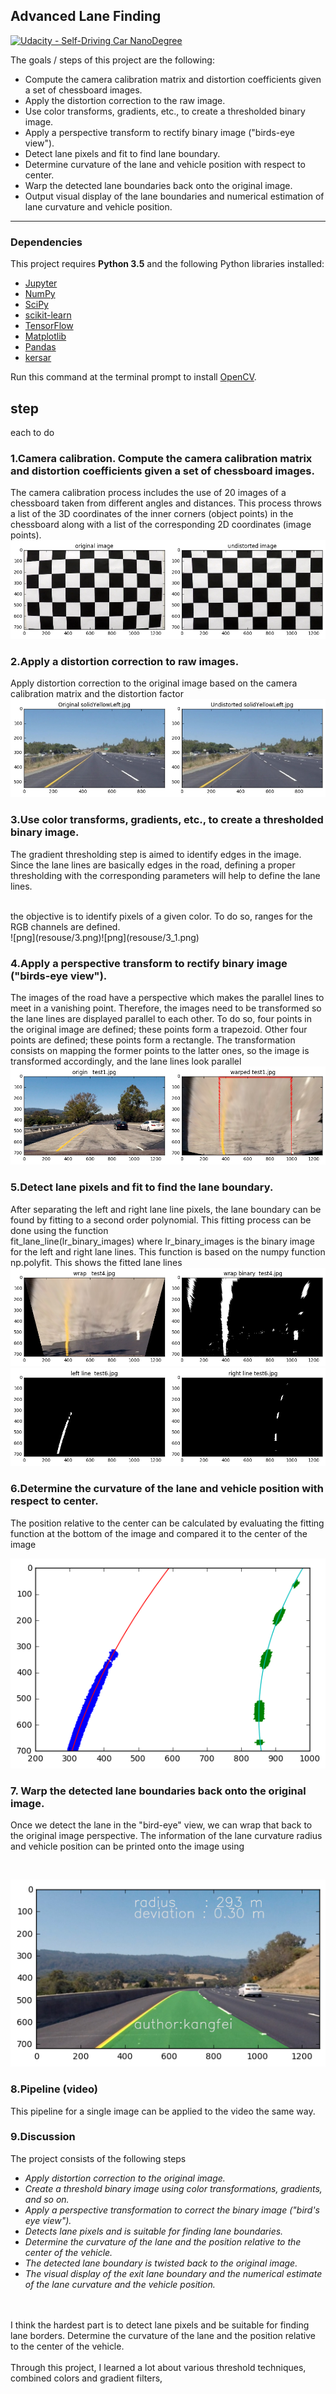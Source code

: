 ## Advanced Lane Finding
[![Udacity - Self-Driving Car NanoDegree](https://s3.amazonaws.com/udacity-sdc/github/shield-carnd.svg)](http://www.udacity.com/drive)

The goals / steps of this project are the following:  

* Compute the camera calibration matrix and distortion coefficients given a set of chessboard images.
* Apply the distortion correction to the raw image.  
* Use color transforms, gradients, etc., to create a thresholded binary image.
* Apply a perspective transform to rectify binary image ("birds-eye view"). 
* Detect lane pixels and fit to find lane boundary.
* Determine curvature of the lane and vehicle position with respect to center.
* Warp the detected lane boundaries back onto the original image.
* Output visual display of the lane boundaries and numerical estimation of lane curvature and vehicle position.

---

### Dependencies

This project requires **Python 3.5** and the following Python libraries installed:

- [Jupyter](http://jupyter.org/)
- [NumPy](http://www.numpy.org/)
- [SciPy](https://www.scipy.org/)
- [scikit-learn](http://scikit-learn.org/)
- [TensorFlow](http://tensorflow.org)
- [Matplotlib](http://matplotlib.org/)
- [Pandas](http://pandas.pydata.org/) 
- [kersar](http://kersar.org/) 

Run this command at the terminal prompt to install [OpenCV](http://opencv.org/). 

## step 
each to do 

### 1.Camera calibration. Compute the camera calibration matrix and distortion coefficients given a set of chessboard images.

The camera calibration process includes the use of 20 images of a chessboard taken from different angles and distances. This process throws a list of the 3D coordinates of the inner corners (object points) in the chessboard along with a list of the corresponding 2D coordinates (image points).
<br>
![png](resouse/1.png)

### 2.Apply a distortion correction to raw images.
Apply distortion correction to the original image based on the camera calibration matrix and the distortion factor
<br>
![png](resouse/2.png)

### 3.Use color transforms, gradients, etc., to create a thresholded binary image.
The gradient thresholding step is aimed to identify edges in the image. Since the lane lines are basically edges in the road, defining a proper thresholding with the corresponding parameters will help to define the lane lines.

<br>
  the objective is to identify pixels of a given color. To do so, ranges for the RGB channels are defined. 
  <br>
![png](resouse/3.png)![png](resouse/3_1.png)

### 4.Apply a perspective transform to rectify binary image ("birds-eye view").
The images of the road have a perspective which makes the parallel lines to meet in a vanishing point. Therefore, the images need to be transformed so the lane lines are displayed parallel to each other. To do so, four points in the original image are defined; these points form a trapezoid. Other four points are defined; these points form a rectangle. The transformation consists on mapping the former points to the latter ones, so the image is transformed accordingly, and the lane lines look parallel
<br>
![png](resouse/4.png)

### 5.Detect lane pixels and fit to find the lane boundary.
After separating the left and right lane line pixels, the lane boundary can be found by fitting to a second order polynomial. This fitting process can be done using the function
<br>
fit_lane_line(lr_binary_images)
where lr_binary_images is the binary image for the left and right lane lines. This function is based on the numpy function np.polyfit. This shows the fitted lane lines
<br>
![png](resouse/5.png)![png](resouse/5_1.png)

### 6.Determine the curvature of the lane and vehicle position with respect to center.
The position relative to the center can be calculated by evaluating the fitting function at the bottom of the image and compared it to the center of the image
<br>

![png](resouse/6.png)


### 7. Warp the detected lane boundaries back onto the original image.

Once we detect the lane in the "bird-eye" view, we can wrap that back to the original image perspective.  The information of the lane curvature radius and vehicle position can be printed onto the image using

<br>

![png](resouse/7.png)

### 8.Pipeline (video)
This pipeline for a single image can be applied to the video the same way.
### 9.Discussion
The project consists of the following steps

- *Apply distortion correction to the original image.*
- *Create a threshold binary image using color transformations, gradients, and so on.*
- *Apply a perspective transformation to correct the binary image ("bird's eye view").*
- *Detects lane pixels and is suitable for finding lane boundaries.*
- *Determine the curvature of the lane and the position relative to the center of the vehicle.*
- *The detected lane boundary is twisted back to the original image.*
- *The visual display of the exit lane boundary and the numerical estimate of the lane curvature and the vehicle position.*
<br>
<br>
I think the hardest part is to detect lane pixels and be suitable for finding lane borders. Determine the curvature of the lane and the position relative to the center of the vehicle.
<br>
<br>
Through this project, I learned a lot about various threshold techniques, combined colors and gradient filters,

